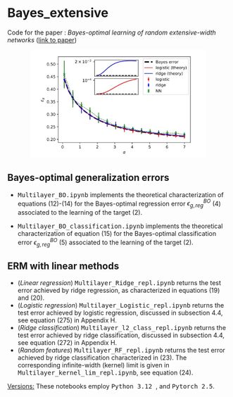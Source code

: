 # Bayes_extensive

Code for the paper : <i>Bayes-optimal learning of random extensive-width networks</i> (<a href="https://proceedings.mlr.press/v202/cui23b.html">link to paper</a>)

<p align="center"><img src="figures/Bayes_curves.jpg" alt="illus" width="400"/></center></p>

## Bayes-optimal generalization errors

- <tt>Multilayer_BO.ipynb</tt> implements the theoretical characterization of equations (12)-(14) for the Bayes-optimal regression error $\epsilon_{g,reg}^{BO}$ (4) associated to the learning of the target (2).

- <tt>Multilayer_BO_classification.ipynb</tt> implements the theoretical characterization of equation (15) for the Bayes-optimal classification error $\epsilon_{g,reg}^{BO}$ (5) associated to the learning of the target (2).


## ERM with linear methods

- (<i>Linear regression</i>) <tt>Multilayer_Ridge_repl.ipynb</tt> returns the test error achieved by ridge regression, as characterized in equations (19) and (20).
- (<i>Logistic regression</i>) <tt>Multilayer_Logistic_repl.ipynb</tt> returns the test error achieved by logistic regression, discussed in subsection 4.4, see equation (275) in Appendix H.
- (<i>Ridge classification</i>) <tt>Multilayer_l2_class_repl.ipynb</tt> returns the test error achieved by ridge classification, discussed in subsection 4.4, see equation (272) in Appendix H.
- (<i>Random features</i>) <tt>Multilayer_RF_repl.ipynb</tt> returns the test error achieved by ridge classification characterized in (23). The corresponding infinite-width (kernel) limit is given in  <tt>Multilayer_kernel_lim_repl.ipynb</tt>, see equation (24).


<u> Versions:</u> These notebooks employ <tt>Python 3.12 </tt>, and <tt>Pytorch 2.5</tt>.

